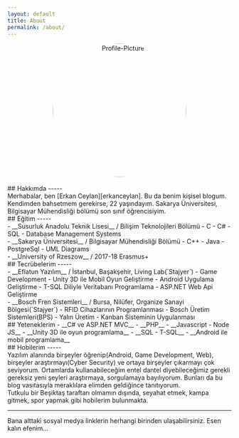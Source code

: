 ```yaml
---
layout: default
title: About
permalink: /about/
---
```

<center>
<img style="height:300px;width:300px;border-radius: 50%;" src="https://user-images.githubusercontent.com/9788440/32659603-c2c1cc26-c61f-11e7-92df-0b7eda5de520.jpg" title="Profile-Picture" class="profile">
</center>
<br/>
## Hakkımda
-----
<br/>
Merhabalar, ben [Erkan Ceylan][erkanceylan]. Bu da benim kişisel blogum.
<br/>
Kendimden bahsetmem gerekirse, 22 yaşındayım. Sakarya Üniversitesi, Bilgisayar Mühendisliği bölümü son sınıf öğrencisiyim.  
<br/>
## Eğitim
-----  
<br/>
- __Susurluk Anadolu Teknik Lisesi__ / Bilişim Teknolojileri Bölümü
	- C
	- C#
	- SQL
	- Database Management Systems  
<br/>
- __Sakarya Üniversitesi__ / Bilgisayar Mühendisliği Bölümü
	- C++
	- Java
	- PostgreSql
	- UML Diagrams  
<br/>
- __University of Rzeszow__ / 2017-18 Erasmus+  
<br/>
## Tecrübelerim
-----
<br/>
- __Eflatun Yazılım__ / İstanbul, Başakşehir, Living Lab(`Stajyer`)
    - Game Development
	- Unity 3D ile Mobil Oyun Geliştirme
	- Android Uygulama Geliştirme
	- T-SQL Diliyle Veritabanı Programlama
	- ASP.NET Web Api Geliştirme
<br/>
- __Bosch Fren Sistemleri__ / Bursa, Nilüfer, Organize Sanayi Bölgesi(`Stajyer`)
	- RFID Cihazlarının Programlanması
	- Bosch Üretim Sistemleri(BPS)
	- Yalın Üretim
	- Kanban Sisteminin Uygulanması

<br/>
## Yeteneklerim
- __C# ve ASP.NET MVC__
- __PHP__
- __Javascript - Node JS__
- __Unity 3D ile oyun programlama__
- __SQL - T-SQL__
- __Android ile mobil programlama__
<br/>
## Hobilerim
-----  
<br/>	
Yazılım alanında birşeyler öğrenip(Android, Game Development, Web), birşeyler araştırmayı(Cyber Security) ve ortaya birşeyler çıkarmayı çok seviyorum. Ortamlarda kullanabileceğim
entel dantel diyebileceğimiz gerekli gereksiz yeni şeyleri araştırmaya, sorgulamaya bayılıyorum. Bunları da bu blog vasıtasıyla
meraklılara elimden geldiğince tanıtıyorum.  
<br/>
Tutkulu bir Beşiktaş taraftarı olmamın dışında, seyahat etmek, kampa gitmek, spor yapmak gibi hobilerim bulunmakta.  
<br/>

***********

Bana alttaki sosyal medya linklerin herhangi birinden ulaşabilirsiniz. Esen kalın efenim...  
<br/>
  

[erkanceylan]: https://erkanceylan.com
